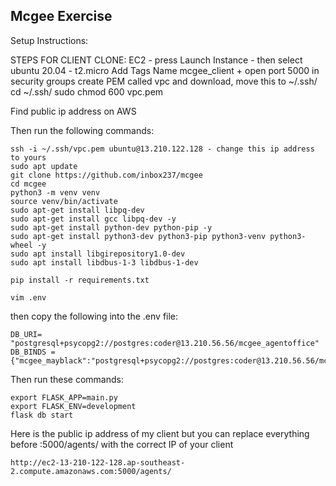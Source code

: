## Mcgee Exercise

Setup Instructions:

STEPS FOR CLIENT CLONE:
EC2 - press Launch Instance - then select ubuntu 20.04 - t2.micro
Add Tags Name mcgee_client + open port 5000 in security groups
create PEM called vpc and download, move this to ~/.ssh/
cd ~/.ssh/
sudo chmod 600 vpc.pem

Find public ip address on AWS

Then run the following commands:
```
ssh -i ~/.ssh/vpc.pem ubuntu@13.210.122.128 - change this ip address to yours
sudo apt update
git clone https://github.com/inbox237/mcgee
cd mcgee
python3 -m venv venv
source venv/bin/activate
sudo apt-get install libpq-dev
sudo apt-get install gcc libpq-dev -y
sudo apt-get install python-dev python-pip -y
sudo apt-get install python3-dev python3-pip python3-venv python3-wheel -y
sudo apt install libgirepository1.0-dev
sudo apt install libdbus-1-3 libdbus-1-dev

pip install -r requirements.txt
```
```
vim .env 
```
then copy the following into the .env file:
```
DB_URI= "postgresql+psycopg2://postgres:coder@13.210.56.56/mcgee_agentoffice"
DB_BINDS = {"mcgee_mayblack":"postgresql+psycopg2://postgres:coder@13.210.56.56/mcgee_mayblack"}
```

Then run these commands:
```
export FLASK_APP=main.py
export FLASK_ENV=development
flask db start
```

Here is the public ip address of my client but you can replace everything before :5000/agents/ with the correct IP of your client

```
http://ec2-13-210-122-128.ap-southeast-2.compute.amazonaws.com:5000/agents/
```





